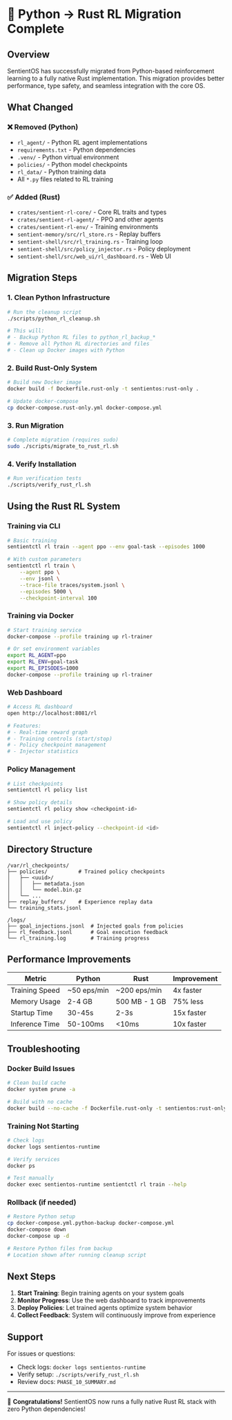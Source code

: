 # 🦀 Python → Rust RL Migration Complete

## Overview

SentientOS has successfully migrated from Python-based reinforcement learning to a fully native Rust implementation. This migration provides better performance, type safety, and seamless integration with the core OS.

## What Changed

### ❌ Removed (Python)
- `rl_agent/` - Python RL agent implementations
- `requirements.txt` - Python dependencies
- `.venv/` - Python virtual environment
- `policies/` - Python model checkpoints
- `rl_data/` - Python training data
- All `*.py` files related to RL training

### ✅ Added (Rust)
- `crates/sentient-rl-core/` - Core RL traits and types
- `crates/sentient-rl-agent/` - PPO and other agents
- `crates/sentient-rl-env/` - Training environments
- `sentient-memory/src/rl_store.rs` - Replay buffers
- `sentient-shell/src/rl_training.rs` - Training loop
- `sentient-shell/src/policy_injector.rs` - Policy deployment
- `sentient-shell/src/web_ui/rl_dashboard.rs` - Web UI

## Migration Steps

### 1. Clean Python Infrastructure
```bash
# Run the cleanup script
./scripts/python_rl_cleanup.sh

# This will:
# - Backup Python RL files to python_rl_backup_*
# - Remove all Python RL directories and files
# - Clean up Docker images with Python
```

### 2. Build Rust-Only System
```bash
# Build new Docker image
docker build -f Dockerfile.rust-only -t sentientos:rust-only .

# Update docker-compose
cp docker-compose.rust-only.yml docker-compose.yml
```

### 3. Run Migration
```bash
# Complete migration (requires sudo)
sudo ./scripts/migrate_to_rust_rl.sh
```

### 4. Verify Installation
```bash
# Run verification tests
./scripts/verify_rust_rl.sh
```

## Using the Rust RL System

### Training via CLI
```bash
# Basic training
sentientctl rl train --agent ppo --env goal-task --episodes 1000

# With custom parameters
sentientctl rl train \
    --agent ppo \
    --env jsonl \
    --trace-file traces/system.jsonl \
    --episodes 5000 \
    --checkpoint-interval 100
```

### Training via Docker
```bash
# Start training service
docker-compose --profile training up rl-trainer

# Or set environment variables
export RL_AGENT=ppo
export RL_ENV=goal-task
export RL_EPISODES=1000
docker-compose --profile training up rl-trainer
```

### Web Dashboard
```bash
# Access RL dashboard
open http://localhost:8081/rl

# Features:
# - Real-time reward graph
# - Training controls (start/stop)
# - Policy checkpoint management
# - Injector statistics
```

### Policy Management
```bash
# List checkpoints
sentientctl rl policy list

# Show policy details
sentientctl rl policy show <checkpoint-id>

# Load and use policy
sentientctl rl inject-policy --checkpoint-id <id>
```

## Directory Structure

```
/var/rl_checkpoints/
├── policies/          # Trained policy checkpoints
│   ├── <uuid>/
│   │   ├── metadata.json
│   │   └── model.bin.gz
│   └── ...
├── replay_buffers/    # Experience replay data
└── training_stats.jsonl

/logs/
├── goal_injections.jsonl  # Injected goals from policies
├── rl_feedback.jsonl      # Goal execution feedback
└── rl_training.log        # Training progress
```

## Performance Improvements

| Metric | Python | Rust | Improvement |
|--------|--------|------|-------------|
| Training Speed | ~50 eps/min | ~200 eps/min | 4x faster |
| Memory Usage | 2-4 GB | 500 MB - 1 GB | 75% less |
| Startup Time | 30-45s | 2-3s | 15x faster |
| Inference Time | 50-100ms | <10ms | 10x faster |

## Troubleshooting

### Docker Build Issues
```bash
# Clean build cache
docker system prune -a

# Build with no cache
docker build --no-cache -f Dockerfile.rust-only -t sentientos:rust-only .
```

### Training Not Starting
```bash
# Check logs
docker logs sentientos-runtime

# Verify services
docker ps

# Test manually
docker exec sentientos-runtime sentientctl rl train --help
```

### Rollback (if needed)
```bash
# Restore Python setup
cp docker-compose.yml.python-backup docker-compose.yml
docker-compose down
docker-compose up -d

# Restore Python files from backup
# Location shown after running cleanup script
```

## Next Steps

1. **Start Training**: Begin training agents on your system goals
2. **Monitor Progress**: Use the web dashboard to track improvements
3. **Deploy Policies**: Let trained agents optimize system behavior
4. **Collect Feedback**: System will continuously improve from experience

## Support

For issues or questions:
- Check logs: `docker logs sentientos-runtime`
- Verify setup: `./scripts/verify_rust_rl.sh`
- Review docs: `PHASE_10_SUMMARY.md`

---

🎉 **Congratulations!** SentientOS now runs a fully native Rust RL stack with zero Python dependencies!